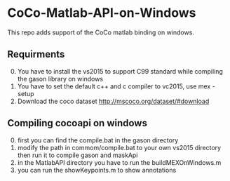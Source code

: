 # CoCo-Matlab-API-on-Windows
This repo adds support of the CoCo matlab binding on windows.

## Requirments
0. You have to install the vs2015 to support C99 standard while compiling the gason library on windows
0. You have to set the default c++ and c compiler to vc2015, use mex -setup
0. Download the coco dataset http://mscoco.org/dataset/#download

## Compiling cocoapi on windows

0. first you can find the compile.bat in the gason directory
0. modify the path in commom/compile.bat to your own vs2015 directory then run it to compile gason and maskApi
0. in the MatlabAPI directory you have to run the buildMEXOnWindows.m
0. you can run the showKeypoints.m to show annotations
